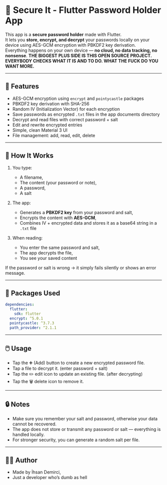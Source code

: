 # 🔐 Secure It - Flutter Password Holder App

This app is a **secure password holder** made with Flutter.  
It lets you **store, encrypt, and decrypt** your passwords locally on your device using AES-GCM encryption with PBKDF2 key derivation.  
Everything happens on your own device — **no cloud, no data tracking, no nonsense**.
**THE BIGGEST PLUS SIDE IS THIS OPEN SOURCE PROJECT. EVERYBODY CHECKS WHAT IT IS AND TO DO. WHAT THE FUCK DO YOU WANT MORE.**

---

## 🚀 Features

- AES-GCM encryption using `encrypt` and `pointycastle` packages  
- PBKDF2 key derivation with SHA-256  
- Random IV (Initialization Vector) for each encryption  
- Save passwords as encrypted `.txt` files in the app documents directory  
- Decrypt and read files with correct password + salt  
- Edit and rewrite encrypted entries  
- Simple, clean Material 3 UI  
- File management: add, read, edit, delete  

---

## 🧠 How It Works

1. You type:
   - A filename,
   - The content (your password or note),  
   - A password, 
   - A salt 

2. The app:
   - Generates a **PBKDF2 key** from your password and salt,  
   - Encrypts the content with **AES-GCM**,  
   - Combines IV + encrypted data and stores it as a base64 string in a `.txt` file  

3. When reading:
   - You enter the same password and salt,  
   - The app decrypts the file, 
   - You see your saved content

If the password or salt is wrong → it simply fails silently or shows an error message.

---

## 🧩 Packages Used

```yaml
dependencies:
  flutter:
    sdk: flutter
  encrypt: ^5.0.1
  pointycastle: ^3.7.3
  path_provider: ^2.1.1
```

---

## 🖱️ Usage
  - Tap the ➕ (Add) button to create a new encrypted password file.
  - Tap a file to decrypt it. (enter password + salt)
  - Tap the ✏️ edit icon to update an existing file. (after decrypting)
  - Tap the 🗑️ delete icon to remove it.

---

## 🔒 Notes
  - Make sure you remember your salt and password, otherwise your data cannot be recovered.
  - The app does not store or transmit any password or salt — everything is handled locally.
  - For stronger security, you can generate a random salt per file.

---

## 🧑‍💻 Author
  - Made by İhsan Demirci,
  - Just a developer who’s dumb as hell
